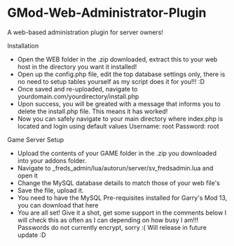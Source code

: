 # GMod-Web-Administrator-Plugin
A web-based administration plugin for server owners!



Installation

- Open the WEB folder in the .zip downloaded, extract this to your web host in the directory you want it installed!
- Open up the config.php file, edit the top database settings only, there is no need to setup tables yourself as my script does it for you!!! :D
- Once saved and re-uploaded, navigate to yourdomain.com/yourdirectory/install.php
- Upon success, you will be greated with a message that informs you to delete the install.php file. This means it has worked!
- Now you can safely navigate to your main directory where index.php is located and login using default values Username: root Password: root

Game Server Setup

- Upload the contents of your GAME folder in the .zip you downloaded into your addons folder.
- Navigate to _freds_admin/lua/autorun/server/sv_fredsadmin.lua and open it
- Change the MySQL database details to match those of your web file's
- Save the file, upload it.
- You need to have the MySQL Pre-requisites installed for Garry's Mod 13, you can download that here
- You are all set! Give it a shot, get some support in the comments below I will check this as often as I can depending on how busy I am!!!
Passwords do not currently encrypt, sorry :( Will release in future update :D
